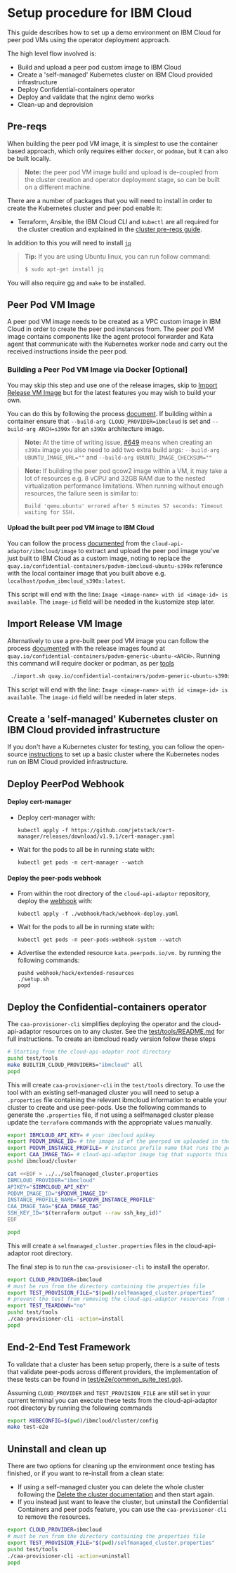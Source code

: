 # Setup procedure for IBM Cloud

This guide describes how to set up a demo environment on IBM Cloud for peer pod VMs using the operator deployment approach.

The high level flow involved is:

- Build and upload a peer pod custom image to IBM Cloud
- Create a 'self-managed' Kubernetes cluster on IBM Cloud provided infrastructure
- Deploy Confidential-containers operator
- Deploy and validate that the nginx demo works
- Clean-up and deprovision

## Pre-reqs

When building the peer pod VM image, it is simplest to use the container based approach, which only requires either
`docker`, or `podman`, but it can also be built locally.

> **Note:** the peer pod VM image build and upload is de-coupled from the cluster creation and operator deployment stage,
so can be built on a different machine.

There are a number of packages that you will need to install in order to create the Kubernetes cluster and peer pod enable it:
- Terraform, Ansible, the IBM Cloud CLI and `kubectl` are all required for the cluster creation and explained in
the [cluster pre-reqs guide](./cluster/README.md#prerequisites).

In addition to this you will need to install [`jq`](https://stedolan.github.io/jq/download/)
> **Tip:** If you are using Ubuntu linux, you can run follow command:
> ```bash
> $ sudo apt-get install jq
> ```

You will also require [go](https://go.dev/doc/install) and `make` to be installed.

## Peer Pod VM Image

A peer pod VM image needs to be created as a VPC custom image in IBM Cloud in order to create the peer pod instances
from. The peer pod VM image contains components like the agent protocol forwarder and Kata agent that communicate with
the Kubernetes worker node and carry out the received instructions inside the peer pod.

### Building a Peer Pod VM Image via Docker [Optional]

You may skip this step and use one of the release images, skip to [Import Release VM Image](#import-release-vm-image) but for the latest features you may wish to build your own.

You can do this by following the process [document](../podvm/README.md). If building within a container ensure that `--build-arg CLOUD_PROVIDER=ibmcloud` is set and `--build-arg ARCH=s390x` for an `s390x` architecture image.

> **Note:** At the time of writing issue, [#649](https://github.com/confidential-containers/cloud-api-adaptor/issues/649) means when creating an `s390x` image you also need to add two extra
build args: `--build-arg UBUNTU_IMAGE_URL=""` and `--build-arg UBUNTU_IMAGE_CHECKSUM=""`

> **Note:** If building the peer pod qcow2 image within a VM, it may take a lot of resources e.g. 8 vCPU and
32GB RAM due to the nested virtualization performance limitations. When running without enough resources, the failure
seen is similar to:
> ```
> Build 'qemu.ubuntu' errored after 5 minutes 57 seconds: Timeout waiting for SSH.
> ```

#### Upload the built peer pod VM image to IBM Cloud

You can follow the process [documented](./IMPORT_PODVM_TO_VPC.md) from the `cloud-api-adaptor/ibmcloud/image` to extract and upload
the peer pod image you've just built to IBM Cloud as a custom image, noting to replace the
`quay.io/confidential-containers/podvm-ibmcloud-ubuntu-s390x` reference with the local container image that you built
above e.g. `localhost/podvm_ibmcloud_s390x:latest`.

This script will end with the line: `Image <image-name> with id <image-id> is available`. The `image-id` field will be
needed in the kustomize step later.

## Import Release VM Image

Alternatively to use a pre-built peer pod VM image you can follow the process [documented](./IMPORT_PODVM_TO_VPC.md) with the release images found at `quay.io/confidential-containers/podvm-generic-ubuntu-<ARCH>`. Running this command will require docker or podman, as per [tools](./IMPORT_PODVM_TO_VPC.md#tools)

```bash
 ./import.sh quay.io/confidential-containers/podvm-generic-ubuntu-s390x eu-gb --bucket example-bucket --instance example-cos-instance
```

This script will end with the line: `Image <image-name> with id <image-id> is available`. The `image-id` field will be
needed in later steps.


## Create a 'self-managed' Kubernetes cluster on IBM Cloud provided infrastructure
If you don't have a Kubernetes cluster for testing, you can follow the open-source 
[instructions](./cluster)
 to set up a basic cluster where the Kubernetes nodes run on IBM Cloud provided infrastructure.

## Deploy PeerPod Webhook

#### Deploy cert-manager
- Deploy cert-manager with:
  ```
  kubectl apply -f https://github.com/jetstack/cert-manager/releases/download/v1.9.1/cert-manager.yaml
  ```
- Wait for the pods to all be in running state with:
  ```
  kubectl get pods -n cert-manager --watch
  ```

#### Deploy the peer-pods webhook
- From within the root directory of the `cloud-api-adaptor` repository, deploy the [webhook](../webhook) with:
  ```
  kubectl apply -f ./webhook/hack/webhook-deploy.yaml
  ```
- Wait for the pods to all be in running state with:
  ```
  kubectl get pods -n peer-pods-webhook-system --watch
  ```

- Advertise the extended resource `kata.peerpods.io/vm.` by running the following commands:
  ```
  pushd webhook/hack/extended-resources
  ./setup.sh
  popd
  ```

## Deploy the Confidential-containers operator
The `caa-provisioner-cli` simplifies deploying the operator and the cloud-api-adaptor resources on to any cluster. See the [test/tools/README.md](../test/tools/README.md) for full instructions. To create an ibmcloud ready version follow these steps

```bash
# Starting from the cloud-api-adaptor root directory
pushd test/tools
make BUILTIN_CLOUD_PROVIDERS="ibmcloud" all
popd
```

This will create `caa-provisioner-cli` in the `test/tools` directory. To use the tool with an existing self-managed cluster you will need to setup a `.properties` file containing the relevant ibmcloud information to enable your cluster to create and use peer-pods. Use the following commands to generate the `.properties` file, if not using a selfmanaged cluster please update the `terraform` commands with the appropriate values manually.

```bash
export IBMCLOUD_API_KEY= # your ibmcloud apikey
export PODVM_IMAGE_ID= # the image id of the peerpod vm uploaded in the previous step
export PODVM_INSTANCE_PROFILE= # instance profile name that runs the peerpod (bx2-2x8 or bz2-2x8 for example)
export CAA_IMAGE_TAG= # cloud-api-adaptor image tag that supports this arch, see quay.io/confidential-containers/cloud-api-adaptor
pushd ibmcloud/cluster

cat <<EOF > ../../selfmanaged_cluster.properties
IBMCLOUD_PROVIDER="ibmcloud"
APIKEY="$IBMCLOUD_API_KEY"
PODVM_IMAGE_ID="$PODVM_IMAGE_ID"
INSTANCE_PROFILE_NAME="$PODVM_INSTANCE_PROFILE"
CAA_IMAGE_TAG="$CAA_IMAGE_TAG"
SSH_KEY_ID="$(terraform output --raw ssh_key_id)"
EOF

popd
```

This will create a `selfmanaged_cluster.properties` files in the cloud-api-adaptor root directory.

The final step is to run the `caa-provisioner-cli` to install the operator.

```bash
export CLOUD_PROVIDER=ibmcloud
# must be run from the directory containing the properties file
export TEST_PROVISION_FILE="$(pwd)/selfmanaged_cluster.properties"
# prevent the test from removing the cloud-api-adaptor resources from the cluster
export TEST_TEARDOWN="no"
pushd test/tools
./caa-provisioner-cli -action=install
popd
```

## End-2-End Test Framework

To validate that a cluster has been setup properly, there is a suite of tests that validate peer-pods across different providers,
the implementation of these tests can be found in [test/e2e/common_suite_test.go)](../test/e2e/common_suite_test.go).

Assuming `CLOUD_PROVIDER` and `TEST_PROVISION_FILE` are still set in your current terminal you can execute these tests
from the cloud-api-adaptor root directory by running the following commands

```bash
export KUBECONFIG=$(pwd)/ibmcloud/cluster/config
make test-e2e
```


## Uninstall and clean up

There are two options for cleaning up the environment once testing has finished, or if you want to re-install from a
clean state:
- If using a self-managed cluster you can delete the whole cluster following the
[Delete the cluster documentation](./cluster#delete-the-cluster) and then start again.
- If you instead just want to leave the cluster, but uninstall the Confidential Containers and peer pods
feature, you can use the `caa-provisioner-cli` to remove the resources.

```bash
export CLOUD_PROVIDER=ibmcloud
# must be run from the directory containing the properties file
export TEST_PROVISION_FILE="$(pwd)/selfmanaged_cluster.properties"
pushd test/tools
./caa-provisioner-cli -action=uninstall
popd
```
